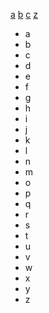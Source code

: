 [a](#a) 	[b](#b) 	[c](#c)  	[z](#z) 

- a
- b
- c
- d
- e
- f
- g
- h
- i
- j
- k
- l
- n
- m
- o
- p
- q
- r
- s
- t
- u
- v
- w
- x
- y
- z
